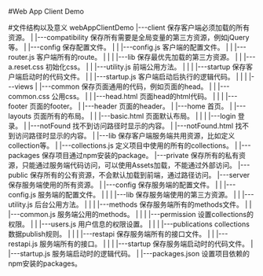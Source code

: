 #Web App Client Demo

#文件结构以及意义
webAppClientDemo
	|---client							保存客户端必须加载的所有资源。
	|     |---compatibility				保存所有需要是全局变量的第三方资源，例如jQuery等。
	|	  |---config					保存配置文件。
	|	  |     |---config.js 			客户端的配置文件。
	|	  |     |---router.js 			客户端所有的route。
	|	  |
	|	  |---lib						保存最优先加载的第三方资源。
	|	  |     |---a.reset.css 		初始化css。
	|	  |     |---utility.js			前端公用方法。
	|	  |
	|	  |---startup					保存客户端启动时的代码文件。
	|	  |     |---startup.js 			客户端启动后执行的逻辑代码。
	|	  |
	|	  |---views
	|	        |---common 				保存页面通用的代码，例如页面的head。
	|	        |     |---common.css 	公用css。
	|	        |     |---head.html 	页面head的html代码。
	|	        |
	|	        |---footer				页面的footer。
	|	        |---header				页面的header。
	|	        |---home				首页。
	|	        |---layouts				页面所有的布局。
	|	        |     |---basic.html  	页面默认布局。
	|	        |
	|	        |---login 				登录。
	|	        |---notFound			找不到访问路径时显示的内容。
	|	              |---notFound.html 找不到访问路径时显示的内容。
	|
	|---lib								保存客户端服务端共用资源，比如定义collection等。
	|     |---collections.js 			定义项目中使用的所有的collections。
	|
	|---packages 						保存项目通过npm安装的package。
	|---private							保存所有的私有资源，只能通过服务端代码访问，可以使用Assets加载，不能通过外部访问。
	|---public 							保存所有的公有资源，不会默认加载到前端，通过路径访问。
	|---server 							保存服务端使用的所有资源。
	|	  |---config 					保存服务端的配置文件。
	|	  |     |---config.js 			服务端的配置文件。
	|	  |
	|	  |---lib 						保存服务端使用的第三方资源。
	|	  |      |---utility.js 		后台公用方法。
	|	  |
	|	  |---methods					保存服务端所有的methods文件。
	|	  |      |---common.js			服务端公用的methods。
	|	  |
	|	  |---permission				设置collections的权限。
	|	  |      |---users.js			用户信息的权限设置。
	|	  |
	|	  |---publications				collections数据publish规则。
	|	  |
	|	  |---restapi					保存服务端所有的接口文件。
	|	  |      |---restapi.js			服务端所有的接口。
	|	  |
	|	  |---startup 					保存服务端启动时的代码文件。
	|	        |---startup.js 		服务端启动时的逻辑代码。
	|
	|---packages.json					设置项目依赖的npm安装的packages。
